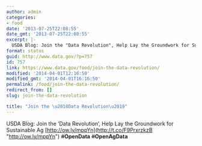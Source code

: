```yaml
---
author: admin
categories:
- food
date: '2013-07-25T22:08:55'
date_gmt: '2013-07-25T22:08:55'
excerpt: |-
  USDA Blog: Join the "Data Revolution", Help Lay the Groundwork for Sustainable Ag http://ow.ly/mppYn #OpenData #OpenAgData
format: status
guid: http://www.data.gov/?p=757
id: 757
link: https://www.data.gov/food/join-the-data-revolution/
modified: '2014-04-01T12:16:50'
modified_gmt: '2014-04-01T16:16:50'
permalink: /food/join-the-data-revolution/
redirect_from: []
slug: join-the-data-revolution

title: "Join the \u2018Data Revolution\u2019"
---
```


USDA Blog: Join the ‘Data Revolution’, Help Lay the Groundwork for Sustainable Ag [http://ow.ly/mppYn](http://t.co/F9PrxrzkzB "http://ow.ly/mppYn")  ~~#~~**OpenData** ~~#~~****OpenAgData****
